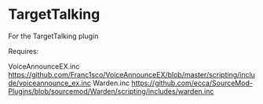 # TargetTalking
For the TargetTalking plugin

Requires:

VoiceAnnounceEX.inc https://github.com/Franc1sco/VoiceAnnounceEX/blob/master/scripting/include/voiceannounce_ex.inc
Warden.inc https://github.com/ecca/SourceMod-Plugins/blob/sourcemod/Warden/scripting/includes/warden.inc
